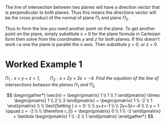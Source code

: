 The line of intersection between two planes will have a direction vector that is perpendicular to both planes. Thus this means the directions vector will be the cross product of the normal of plane $\Pi_{1}$ and plane $\Pi_{2}$. 

Thus to form the line you need another point on the plane. To get another point on the plane, simply substitute x = 0 for the plane formula in Cartesian form then solve from the coordinates $y$ and $z$ for both planes. If this doesn't work i.e one the plane is parallel the x-axis. Then substitute y = 0, or z = 0.

# Worked Example 1
*$\Pi_{1} : x+y+z = 1, \qquad \Pi_{2} : x+2y+3z=-4$. Find the equation of the line of intersections between the planes $\Pi_{1}$ and $\Pi_{2}$*

$$
\begin{gather*}
\vec{n} = \begin{pmatrix}
1 \\
1 \\
1
\end{pmatrix} \times \begin{pmatrix}
1 \\
2 \\
3
\end{pmatrix} = \begin{pmatrix}
1 \\
-2 \\
1
\end{pmatrix} \\ \\
\text{Setting } x = 0: \\ \\
y+z=-1 \\ \\
2y+3z=-4 \\ \\
y = 1 \qquad z = -2 \\ \\ 
\therefore r_{l} = \begin{pmatrix}
0 \\
1 \\
-2
\end{pmatrix} + \lambda \begin{pmatrix}
1 \\
-2 \\
1
\end{pmatrix}
\end{gather*}
$$
